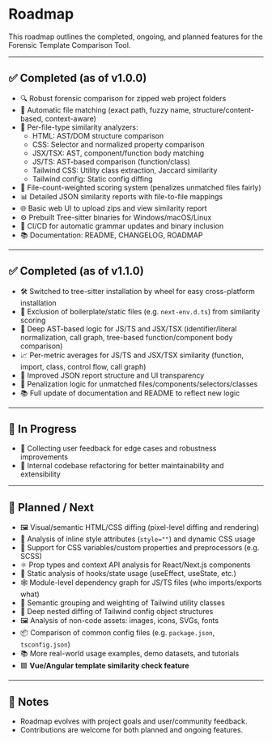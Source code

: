 # Roadmap

This roadmap outlines the completed, ongoing, and planned features for the Forensic Template Comparison Tool.

---

## ✅ Completed (as of v1.0.0)

- 🔍 Robust forensic comparison for zipped web project folders
- 🧠 Automatic file matching (exact path, fuzzy name, structure/content-based, context-aware)
- 📂 Per-file-type similarity analyzers:
  - HTML: AST/DOM structure comparison
  - CSS: Selector and normalized property comparison
  - JSX/TSX: AST, component/function body matching
  - JS/TS: AST-based comparison (function/class)
  - Tailwind CSS: Utility class extraction, Jaccard similarity
  - Tailwind config: Static config diffing
- 🧮 File-count-weighted scoring system (penalizes unmatched files fairly)
- 📊 Detailed JSON similarity reports with file-to-file mappings
- 🌐 Basic web UI to upload zips and view similarity report
- ⚙️ Prebuilt Tree-sitter binaries for Windows/macOS/Linux
- 🔄 CI/CD for automatic grammar updates and binary inclusion
- 📚 Documentation: README, CHANGELOG, ROADMAP

---

## ✅ Completed (as of v1.1.0)

- 🛠️ Switched to tree-sitter installation by wheel for easy cross-platform installation
- 🚫 Exclusion of boilerplate/static files (e.g. `next-env.d.ts`) from similarity scoring
- 🧠 Deep AST-based logic for JS/TS and JSX/TSX (identifier/literal normalization, call graph, tree-based function/component body comparison)
- 📈 Per-metric averages for JS/TS and JSX/TSX similarity (function, import, class, control flow, call graph)
- 🧾 Improved JSON report structure and UI transparency
- 🧮 Penalization logic for unmatched files/components/selectors/classes
- 📚 Full update of documentation and README to reflect new logic

---

## 🔧 In Progress

- 🔁 Collecting user feedback for edge cases and robustness improvements
- 🧹 Internal codebase refactoring for better maintainability and extensibility

---

## 🧭 Planned / Next

- 🖼️ Visual/semantic HTML/CSS diffing (pixel-level diffing and rendering)
- 🧬 Analysis of inline style attributes (`style=""`) and dynamic CSS usage
- 🎯 Support for CSS variables/custom properties and preprocessors (e.g. SCSS)
- ⚛️ Prop types and context API analysis for React/Next.js components
- 🧠 Static analysis of hooks/state usage (useEffect, useState, etc.)
- 🕸️ Module-level dependency graph for JS/TS files (who imports/exports what)
- 🔗 Semantic grouping and weighting of Tailwind utility classes
- 🧩 Deep nested diffing of Tailwind config object structures
- 🖼️ Analysis of non-code assets: images, icons, SVGs, fonts
- 📦 Comparison of common config files (e.g. `package.json`, `tsconfig.json`)
- 📚 More real-world usage examples, demo datasets, and tutorials
- 🟩 **Vue/Angular template similarity check feature**

---

## 📌 Notes

- Roadmap evolves with project goals and user/community feedback.
- Contributions are welcome for both planned and ongoing features.

